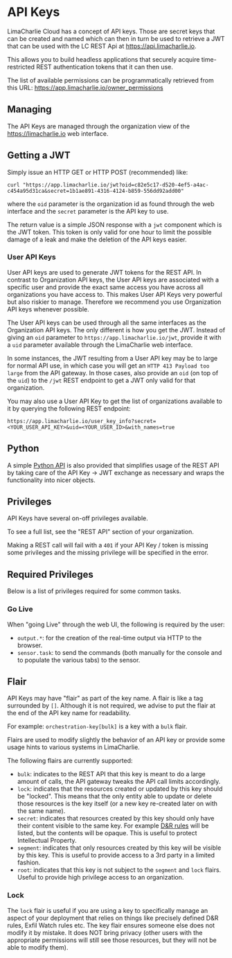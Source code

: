 # API Keys

LimaCharlie Cloud has a concept of API keys. Those are secret keys that can be created and named which can then in turn
be used to retrieve a JWT that can be used with the LC REST Api at https://api.limacharlie.io.

This allows you to build headless applications that securely acquire time-restricted REST authentication tokens that it
can then use.

The list of available permissions can be programmatically retrieved from this URL: https://app.limacharlie.io/owner_permissions

## Managing
The API Keys are managed through the organization view of the https://limacharlie.io web interface.

## Getting a JWT
Simply issue an HTTP GET or HTTP POST (recommended) like:
```
curl "https://app.limacharlie.io/jwt?oid=c82e5c17-d520-4ef5-a4ac-c454a95d31ca&secret=1b1ae891-4316-4124-b859-556dd92add00"
```
where the `oid` parameter is the organization id as found through the web interface and the `secret` parameter is the API
key to use.

The return value is a simple JSON response with a `jwt` component which is the JWT token. This token is only valid for one
hour to limit the possible damage of a leak and make the deletion of the API keys easier.

### User API Keys

User API keys are used to generate JWT tokens for the REST API. In contrast to Organization API keys, the User API keys are
associated with a specific user and provide the exact same access you have across all organizations you have access to.
This makes User API Keys very powerful but also riskier to manage. Therefore we recommend you use Organization API keys whenever possible.

The User API keys can be used through all the same interfaces as the Organization API keys. The only different is how you get
the JWT. Instead of giving an `oid` parameter to `https://app.limacharlie.io/jwt`, provide it with a `uid` parameter available through
the LimaCharlie web interface.

In some instances, the JWT resulting from a User API key may be to large for normal API use, in which case you will get an
`HTTP 413 Payload too large` from the API gateway. In those cases, also provide an `oid` (on top of the `uid`) to the `/jwt` REST
endpoint to get a JWT only valid for that organization.

You may also use a User API Key to get the list of organizations available to it by querying the following REST endpoint:

```
https://app.limacharlie.io/user_key_info?secret=<YOUR_USER_API_KEY>&uid=<YOUR_USER_ID>&with_names=true
```

## Python
A simple [Python API](https://github.com/refractionpoint/python-limacharlie/) is also
provided that simplifies usage of the REST API by taking care of the API Key -> JWT exchange
as necessary and wraps the functionality into nicer objects.

## Privileges
API Keys have several on-off privileges available.

To see a full list, see the "REST API" section of your organization.

Making a REST call will fail with a `401` if your API Key / token is missing
some privileges and the missing privilege will be specified in the error.

## Required Privileges
Below is a list of privileges required for some common tasks.

### Go Live
When "going Live" through the web UI, the following is required by the user:

* `output.*`: for the creation of the real-time output via HTTP to the browser.
* `sensor.task`: to send the commands (both manually for the console and to populate the various tabs) to the sensor.

## Flair
API Keys may have "flair" as part of the key name. A flair is like a tag surrounded by `[]`. Although it is not required, we
advise to put the flair at the end of the API key name for readability.

For example:
`orchestration-key[bulk]` is a key with a `bulk` flair.

Flairs are used to modify slightly the behavior of an API key or provide some usage hints to various systems in LimaCharlie.

The following flairs are currently supported:

* `bulk`: indicates to the REST API that this key is meant to do a large amount of calls, the API gateway tweaks the API call limits accordingly.
* `lock`: indicates that the resources created or updated by this key should be "locked". This means that the only entity able to update or delete those resources is the key itself (or a new key re-created later on with the same name).
* `secret`: indicates that resources created by this key should only have their content visible to the same key. For example [D&R rules](dr.md) will be listed, but the contents will be opaque. This is useful to protect Intellectual Property.
* `segment`: indicates that only resources created by this key will be visible by this key. This is useful to provide access to a 3rd party in a limited fashion.
* `root`: indicates that this key is not subject to the `segment` and `lock` flairs. Useful to provide high privilege access to an organization.

### Lock
The `lock` flair is useful if you are using a key to specifically manage an aspect of your deployment that relies on things like
precisely defined D&R rules, Exfil Watch rules etc. The key flair ensures someone else does not modify it by mistake.
It does NOT bring privacy (other users with the appropriate permissions will still see those resources, but they will not be able to modify them).